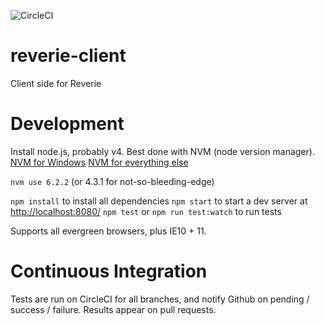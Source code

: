 ![CircleCI](https://circleci.com/gh/threehams/reverie-client.svg?style=shield&circle-token=c21eda31e510b83c244f77f5d2e166faf12458c3)

# reverie-client
Client side for Reverie
 
# Development

Install node.js, probably v4. Best done with NVM (node version manager).
[NVM for Windows](https://github.com/coreybutler/nvm-windows)
[NVM for everything else](https://github.com/creationix/nvm)

`nvm use 6.2.2` (or 4.3.1 for not-so-bleeding-edge)

`npm install` to install all dependencies
`npm start` to start a dev server at <http://localhost:8080/>
`npm test` or `npm run test:watch` to run tests

Supports all evergreen browsers, plus IE10 + 11.

# Continuous Integration

Tests are run on CircleCI for all branches, and notify Github on
pending / success / failure. Results appear on pull requests.
